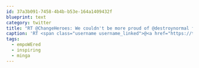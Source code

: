 ```yaml
---
id: 37a3b091-7458-4b4b-b53e-164a1409432f
blueprint: text
category: twitter
title: "RT @ChangeHeroes: We couldn't be more proud of @destroynormal for killing it with his #inspiring speech at @weday. #minga #empoWEred http:/…"
caption: 'RT <span class="username username_linked">@<a href="https://twitter.com/ChangeHeroes" title="Change Heroes">ChangeHeroes</a></span>: We couldn''t be more proud of @destroynormal for killing it with his #inspiring speech at @weday. #minga #empoWEred http:/…'
tags:
  - empoWEred
  - inspiring
  - minga
---
```

